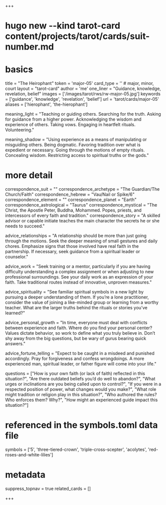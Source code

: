 +++
# hugo new --kind tarot-card content/projects/tarot/cards/suit-number.md
# basics
title     		 = "The Heirophant"
token					 = 'major-05'
card_type			 = '' # major, minor, court
layout				 = "tarot-card"
author    		 = 'me'
one_liner 		 = "Guidance, knowledge, revelation, belief"
images				 = ['/images/tarot/rws/rw-major-05.jpg']
keywords			 = ['guidance', 'knowledge', 'revelation', 'belief']
url						 = 'tarot/cards/major-05'
aliases				 = ['hierophant', 'the-hierophant']

meaning_light  = "Teaching or guiding others. Searching for the truth. Asking for guidance from a higher power. Acknowledging the wisdom and experience of others. Taking vows. Engaging in heartfelt rituals. Volunteering."

meaning_shadow = "Using experience as a means of manipulating or misguiding others. Being dogmatic. Favoring tradition over what is expedient or necessary. Going through the motions of empty rituals. Concealing wisdom. Restricting access to spiritual truths or the gods."

# more detail
correspondence_suit 				= ""
correspondence_archetype 		= "The Guardian/The Church/Faith"
correspondence_hebrew 			= "Vau/Nail or Spike/6"
correspondence_element 			= ""
correspondence_planet 			= "Earth"
correspondence_astrological = "Taurus"
correspondence_mystical 		= "The Christ, the Apostle Peter, Buddha, Mohammed. Popes, priests, and intercessors of every faith and tradition."
correspondence_story 				= "A skilled advisor or capable initiate teaches the main character the secrets he or she needs to succeed."

advice_relationships 	 = "A relationship should be more than just going through the motions. Seek the deeper meaning of small gestures and daily chores. Emphasize signs that those involved have real faith in the partnership. If necessary, seek guidance from a spiritual leader or counselor."

advice_work 					 = "Seek training or a mentor, particularly if you are having difficulty understanding a complex assignment or when adjusting to new professional surroundings. See your daily work as an expression of your faith. Take traditional routes instead of innovative, unproven measures."

advice_spirituality 	 = "See familiar spiritual symbols in a new light by pursuing a deeper understanding of them. If you’re a lone practitioner, consider the value of joining a like-minded group or learning from a worthy teacher. What are the larger truths behind the rituals or stories you’ve learned?"

advice_personal_growth = "In time, everyone must deal with conflicts between experience and faith. Where do you find your personal center? Values dictate behavior, so work to define what you truly believe in. Don’t shy away from the big questions, but be wary of gurus bearing quick answers."

advice_fortune_telling = "Expect to be caught in a misdeed and punished accordingly. Pray for forgiveness and confess wrongdoings. A more experienced man, spiritual leader, or father figure will come into your life."

questions	= ["How is your own faith (or lack of faith) reflected in this situation?", "Are there outdated beliefs you’d do well to abandon?", "What urges or inclinations are you being called upon to control?", "If you were in a respected position of power, what changes would you make?", "What role might tradition or religion play in this situation?", "Who authored the rules? Who enforces them? Why?", "How might an experienced guide impact this situation?"]

# referenced in the symbols.toml data file
symbols	  = ['5', 'three-tiered-crown', 'triple-cross-scepter', 'acolytes', 'red-roses-and-white-lilies']

# metadata
suppress_topnav = true
related_cards 	= []

+++